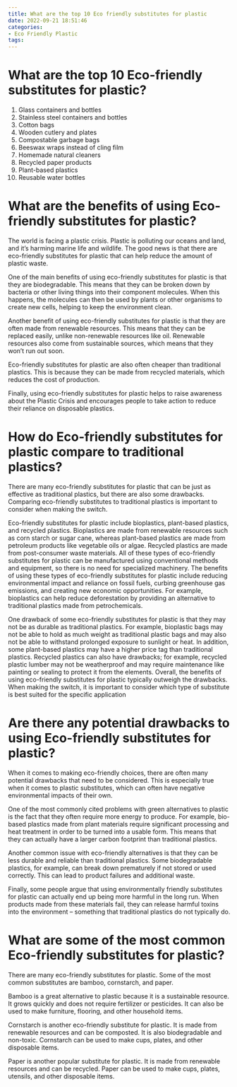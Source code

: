 ```yaml
---
title: What are the top 10 Eco friendly substitutes for plastic 
date: 2022-09-21 18:51:46
categories:
- Eco Friendly Plastic
tags:
---
```



#  What are the top 10 Eco-friendly substitutes for plastic? 

1. Glass containers and bottles 
2. Stainless steel containers and bottles 
3. Cotton bags 
4. Wooden cutlery and plates 
5. Compostable garbage bags 
6. Beeswax wraps instead of cling film 
7. Homemade natural cleaners 
8. Recycled paper products 
9. Plant-based plastics 
10. Reusable water bottles

#  What are the benefits of using Eco-friendly substitutes for plastic?

The world is facing a plastic crisis. Plastic is polluting our oceans and land, and it’s harming marine life and wildlife. The good news is that there are eco-friendly substitutes for plastic that can help reduce the amount of plastic waste.

One of the main benefits of using eco-friendly substitutes for plastic is that they are biodegradable. This means that they can be broken down by bacteria or other living things into their component molecules. When this happens, the molecules can then be used by plants or other organisms to create new cells, helping to keep the environment clean.

Another benefit of using eco-friendly substitutes for plastic is that they are often made from renewable resources. This means that they can be replaced easily, unlike non-renewable resources like oil. Renewable resources also come from sustainable sources, which means that they won’t run out soon.

Eco-friendly substitutes for plastic are also often cheaper than traditional plastics. This is because they can be made from recycled materials, which reduces the cost of production.

Finally, using eco-friendly substitutes for plastic helps to raise awareness about the Plastic Crisis and encourages people to take action to reduce their reliance on disposable plastics.

#  How do Eco-friendly substitutes for plastic compare to traditional plastics?

There are many eco-friendly substitutes for plastic that can be just as effective as traditional plastics, but there are also some drawbacks. Comparing eco-friendly substitutes to traditional plastics is important to consider when making the switch.

Eco-friendly substitutes for plastic include bioplastics, plant-based plastics, and recycled plastics. Bioplastics are made from renewable resources such as corn starch or sugar cane, whereas plant-based plastics are made from petroleum products like vegetable oils or algae. Recycled plastics are made from post-consumer waste materials. 
All of these types of eco-friendly substitutes for plastic can be manufactured using conventional methods and equipment, so there is no need for specialized machinery. 
The benefits of using these types of eco-friendly substitutes for plastic include reducing environmental impact and reliance on fossil fuels, curbing greenhouse gas emissions, and creating new economic opportunities. For example, bioplastics can help reduce deforestation by providing an alternative to traditional plastics made from petrochemicals.

One drawback of some eco-friendly substitutes for plastic is that they may not be as durable as traditional plastics. For example, bioplastic bags may not be able to hold as much weight as traditional plastic bags and may also not be able to withstand prolonged exposure to sunlight or heat. In addition, some plant-based plastics may have a higher price tag than traditional plastics. 
Recycled plastics can also have drawbacks; for example, recycled plastic lumber may not be weatherproof and may require maintenance like painting or sealing to protect it from the elements. 
Overall, the benefits of using eco-friendly substitutes for plastic typically outweigh the drawbacks. When making the switch, it is important to consider which type of substitute is best suited for the specific application

#  Are there any potential drawbacks to using Eco-friendly substitutes for plastic?

When it comes to making eco-friendly choices, there are often many potential drawbacks that need to be considered. This is especially true when it comes to plastic substitutes, which can often have negative environmental impacts of their own.

One of the most commonly cited problems with green alternatives to plastic is the fact that they often require more energy to produce. For example, bio-based plastics made from plant materials require significant processing and heat treatment in order to be turned into a usable form. This means that they can actually have a larger carbon footprint than traditional plastics.

Another common issue with eco-friendly alternatives is that they can be less durable and reliable than traditional plastics. Some biodegradable plastics, for example, can break down prematurely if not stored or used correctly. This can lead to product failures and additional waste.

Finally, some people argue that using environmentally friendly substitutes for plastic can actually end up being more harmful in the long run. When products made from these materials fail, they can release harmful toxins into the environment – something that traditional plastics do not typically do.

#  What are some of the most common Eco-friendly substitutes for plastic?

There are many eco-friendly substitutes for plastic. Some of the most common substitutes are bamboo, cornstarch, and paper.

Bamboo is a great alternative to plastic because it is a sustainable resource. It grows quickly and does not require fertilizer or pesticides. It can also be used to make furniture, flooring, and other household items.

Cornstarch is another eco-friendly substitute for plastic. It is made from renewable resources and can be composted. It is also biodegradable and non-toxic. Cornstarch can be used to make cups, plates, and other disposable items.

Paper is another popular substitute for plastic. It is made from renewable resources and can be recycled. Paper can be used to make cups, plates, utensils, and other disposable items.
